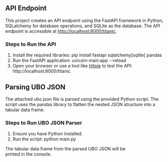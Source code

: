 ## API Endpoint

This project creates an API endpoint using the FastAPI framework in Python, SQLalchemy for database operations, and SQLite as the database. The API endpoint is accessible at [http://localhost:8000/titanic](http://localhost:8000/titanic).

### Steps to Run the API

1. Install the required libraries: pip install fastapi sqlalchemy[sqlite] pandas
2. Run the FastAPI application: uvicorn main:app --reload
3. Open your browser or use a tool like [httpie](https://httpie.io/) to test the API: http://localhost:8000/titanic

## Parsing UBO JSON

The attached ubo.json file is parsed using the provided Python script. The script uses the pandas library to flatten the nested JSON structure into a tabular data frame.

### Steps to Run UBO JSON Parser

1. Ensure you have Python installed.
2. Run the script: python main.py

The tabular data frame from the parsed UBO JSON will be printed in the console.
